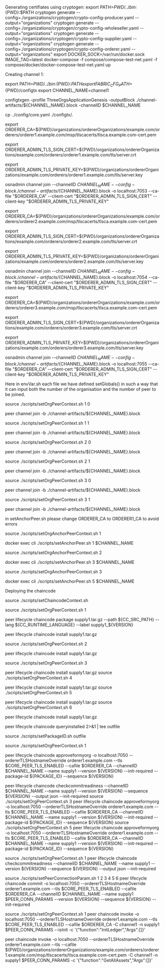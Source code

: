 Generating certifiates using cryptogen: export PATH=${PWD}/../bin:${PWD}:$PATH 
cryptogen generate --config=./organizations/cryptogen/crypto-config-producer.yaml --output="organizations"
cryptogen generate --config=./organizations/cryptogen/crypto-config-wholeseller.yaml --output="organizations" 
cryptogen generate --config=./organizations/cryptogen/crypto-config-supplier.yaml --output="organizations" 
cryptogen generate --config=./organizations/cryptogen/crypto-config-orderer.yaml --output="organizations"
export DOCKER_SOCK=/var/run/docker.sock 
IMAGE_TAG=latest docker-compose -f compose/compose-test-net.yaml -f compose/docker/docker-compose-test-net.yaml up



Creating channel 1: 

export PATH=${PWD}/../bin:${PWD}:$PATH 
export FABRIC_CFG_PATH=${PWD}/configtx 
export CHANNEL_NAME=channel1

configtxgen -profile ThreeOrgsApplicationGenesis -outputBlock ./channel-artifacts/${CHANNEL_NAME}.block -channelID $CHANNEL_NAME 

cp ../config/core.yaml ./configtx/.


export ORDERER_CA=${PWD}/organizations/ordererOrganizations/example.com/orderers/orderer1.example.com/msp/tlscacerts/tlsca.example.com-cert.pem

export ORDERER_ADMIN_TLS_SIGN_CERT=${PWD}/organizations/ordererOrganizations/example.com/orderers/orderer1.example.com/tls/server.crt

export ORDERER_ADMIN_TLS_PRIVATE_KEY=${PWD}/organizations/ordererOrganizations/example.com/orderers/orderer1.example.com/tls/server.key

osnadmin channel join --channelID $CHANNEL_NAME --config-block ./channel-artifacts/${CHANNEL_NAME}.block -o localhost:7053 --ca-file "$ORDERER_CA" --client-cert "$ORDERER_ADMIN_TLS_SIGN_CERT" --client-key "$ORDERER_ADMIN_TLS_PRIVATE_KEY"

export ORDERER_CA=${PWD}/organizations/ordererOrganizations/example.com/orderers/orderer2.example.com/msp/tlscacerts/tlsca.example.com-cert.pem

export ORDERER_ADMIN_TLS_SIGN_CERT=${PWD}/organizations/ordererOrganizations/example.com/orderers/orderer2.example.com/tls/server.crt

export ORDERER_ADMIN_TLS_PRIVATE_KEY=${PWD}/organizations/ordererOrganizations/example.com/orderers/orderer2.example.com/tls/server.key

osnadmin channel join --channelID $CHANNEL_NAME --config-block ./channel-artifacts/${CHANNEL_NAME}.block -o localhost:7054 --ca-file "$ORDERER_CA" --client-cert "$ORDERER_ADMIN_TLS_SIGN_CERT" --client-key "$ORDERER_ADMIN_TLS_PRIVATE_KEY"

export ORDERER_CA=${PWD}/organizations/ordererOrganizations/example.com/orderers/orderer3.example.com/msp/tlscacerts/tlsca.example.com-cert.pem

export ORDERER_ADMIN_TLS_SIGN_CERT=${PWD}/organizations/ordererOrganizations/example.com/orderers/orderer3.example.com/tls/server.crt

export ORDERER_ADMIN_TLS_PRIVATE_KEY=${PWD}/organizations/ordererOrganizations/example.com/orderers/orderer3.example.com/tls/server.key

osnadmin channel join --channelID $CHANNEL_NAME --config-block ./channel-artifacts/${CHANNEL_NAME}.block -o localhost:7055 --ca-file "$ORDERER_CA" --client-cert "$ORDERER_ADMIN_TLS_SIGN_CERT" --client-key "$ORDERER_ADMIN_TLS_PRIVATE_KEY"

Here in envVar.sh each file we have defined setGlobals() in such a way that it can input both the number of the organisation and the number of peer to be joined.

source ./scripts/setOrgPeerContext.sh 1 0

peer channel join -b ./channel-artifacts/${CHANNEL_NAME}.block

source ./scripts/setOrgPeerContext.sh 1 1

peer channel join -b ./channel-artifacts/${CHANNEL_NAME}.block

source ./scripts/setOrgPeerContext.sh 2 0

peer channel join -b ./channel-artifacts/${CHANNEL_NAME}.block

source ./scripts/setOrgPeerContext.sh 2 1

peer channel join -b ./channel-artifacts/${CHANNEL_NAME}.block

source ./scripts/setOrgPeerContext.sh 3 0

peer channel join -b ./channel-artifacts/${CHANNEL_NAME}.block

source ./scripts/setOrgPeerContext.sh 3 1

peer channel join -b ./channel-artifacts/${CHANNEL_NAME}.block


in setAnchorPeer.sh please change ORDERER_CA to ORDERER1_CA to avoid errors


source ./scripts/setOrgAnchorPeerContext.sh 1

docker exec cli ./scripts/setAnchorPeer.sh 1 $CHANNEL_NAME

source ./scripts/setOrgAnchorPeerContext.sh 2

docker exec cli ./scripts/setAnchorPeer.sh 3 $CHANNEL_NAME

source ./scripts/setOrgAnchorPeerContext.sh 3

docker exec cli ./scripts/setAnchorPeer.sh 5 $CHANNEL_NAME



Deploying the chaincode


source ./scripts/setChaincodeContext.sh


source ./scripts/setOrgPeerContext.sh 1

peer lifecycle chaincode package supply1.tar.gz --path ${CC_SRC_PATH} --lang ${CC_RUNTIME_LANGUAGE} --label supply1_${VERSION}

peer lifecycle chaincode install supply1.tar.gz


source ./scripts/setOrgPeerContext.sh 2

peer lifecycle chaincode install supply1.tar.gz

source ./scripts/setOrgPeerContext.sh 3

peer lifecycle chaincode install supply1.tar.gz
source ./scripts/setOrgPeerContext.sh 4

peer lifecycle chaincode install supply1.tar.gz
source ./scripts/setOrgPeerContext.sh 5

peer lifecycle chaincode install supply1.tar.gz
source ./scripts/setOrgPeerContext.sh 6

peer lifecycle chaincode install supply1.tar.gz

peer lifecycle chaincode queryinstalled 2>&1 | tee outfile

source ./scripts/setPackageID.sh outfile

source ./scripts/setOrgPeerContext.sh 1

peer lifecycle chaincode approveformyorg -o localhost:7050 --ordererTLSHostnameOverride orderer1.example.com --tls $CORE_PEER_TLS_ENABLED --cafile $ORDERER_CA --channelID $CHANNEL_NAME --name supply1 --version ${VERSION} --init-required --package-id ${PACKAGE_ID} --sequence ${VERSION}


peer lifecycle chaincode checkcommitreadiness --channelID $CHANNEL_NAME --name supply1 --version ${VERSION} --sequence ${VERSION} --output json --init-required
source ./scripts/setOrgPeerContext.sh 3
peer lifecycle chaincode approveformyorg -o localhost:7050 --ordererTLSHostnameOverride orderer1.example.com --tls $CORE_PEER_TLS_ENABLED --cafile $ORDERER_CA --channelID $CHANNEL_NAME --name supply1 --version ${VERSION} --init-required --package-id ${PACKAGE_ID} --sequence ${VERSION}
source ./scripts/setOrgPeerContext.sh 5
peer lifecycle chaincode approveformyorg -o localhost:7050 --ordererTLSHostnameOverride orderer1.example.com --tls $CORE_PEER_TLS_ENABLED --cafile $ORDERER_CA --channelID $CHANNEL_NAME --name supply1 --version ${VERSION} --init-required --package-id ${PACKAGE_ID} --sequence ${VERSION}


source ./scripts/setOrgPeerContext.sh 1
peer lifecycle chaincode checkcommitreadiness --channelID $CHANNEL_NAME --name supply1 --version ${VERSION} --sequence ${VERSION} --output json --init-required


source ./scripts/setPeerConnectionParam.sh 1 2 3 4 5 6
peer lifecycle chaincode commit -o localhost:7050 --ordererTLSHostnameOverride orderer1.example.com --tls $CORE_PEER_TLS_ENABLED --cafile $ORDERER_CA --channelID $CHANNEL_NAME --name supply1 $PEER_CONN_PARAMS --version ${VERSION} --sequence ${VERSION} --init-required

source ./scripts/setOrgPeerContext.sh 1
peer chaincode invoke -o localhost:7050 --ordererTLSHostnameOverride orderer1.example.com --tls $CORE_PEER_TLS_ENABLED --cafile $ORDERER_CA -C channel1 -n supply1 $PEER_CONN_PARAMS --isInit -c '{"function":"InitLedger","Args":[]}'

peer chaincode invoke -o localhost:7050 --ordererTLSHostnameOverride orderer1.example.com --tls --cafile ${PWD}/organizations/ordererOrganizations/example.com/orderers/orderer1.example.com/msp/tlscacerts/tlsca.example.com-cert.pem -C channel1 -n supply1 $PEER_CONN_PARAMS -c '{"function":"GetAllAssets","Args":[]}'
